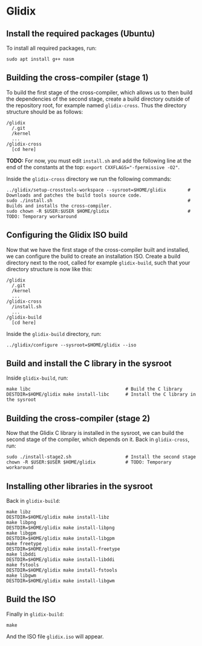 # Glidix

## Install the required packages (Ubuntu)

To install all required packages, run:

```
sudo apt install g++ nasm
```

## Building the cross-compiler (stage 1)

To build the first stage of the cross-compiler, which allows us to then build the dependencies of the second stage,
create a build directory outside of the repository root, for example named `glidix-cross`. Thus the directory structure
should be as follows:

```
/glidix
  /.git
  /kernel
  ...
/glidix-cross
  [cd here]
```

**TODO:** For now, you must edit `install.sh` and add the following line at the end of the constants at the top:
`export CXXFLAGS="-fpermissive -O2"`.

Inside the `glidix-cross` directory we run the following commands:

```
../glidix/setup-crosstools-workspace --sysroot=$HOME/glidix        # Downloads and patches the build tools source code.
sudo ./install.sh                                                  # Builds and installs the cross-compiler.
sudo chown -R $USER:$USER $HOME/glidix                             # TODO: Temporary workaround
```

## Configuring the Glidix ISO build

Now that we have the first stage of the cross-compiler built and installed, we can configure the build to create an
installation ISO. Create a build directory next to the root, called for example `glidix-build`, such that your directory
structure is now like this:

```
/glidix
  /.git
  /kernel
  ...
/glidix-cross
  /install.sh
  ...
/glidix-build
  [cd here]
```

Inside the `glidix-build` directory, run:

```
../glidix/configure --sysroot=$HOME/glidix --iso
```

## Build and install the C library in the sysroot

Inside `glidix-build`, run:

```
make libc                                   # Build the C library
DESTDIR=$HOME/glidix make install-libc      # Install the C library in the sysroot
```

## Building the cross-compiler (stage 2)

Now that the Glidix C library is installed in the sysroot, we can build the second stage of the compiler,
which depends on it. Back in `glidix-cross`, run:

```
sudo ./install-stage2.sh                    # Install the second stage
chown -R $USER:$USER $HOME/glidix           # TODO: Temporary workaround
```

## Installing other libraries in the sysroot

Back in `glidix-build`:

```
make libz
DESTDIR=$HOME/glidix make install-libz
make libpng
DESTDIR=$HOME/glidix make install-libpng
make libgpm
DESTDIR=$HOME/glidix make install-libgpm
make freetype
DESTDIR=$HOME/glidix make install-freetype
make libddi
DESTDIR=$HOME/glidix make install-libddi
make fstools
DESTDIR=$HOME/glidix make install-fstools
make libgwm
DESTDIR=$HOME/glidix make install-libgwm
```

## Build the ISO

Finally in `glidix-build`:

```
make
```

And the ISO file `glidix.iso` will appear.